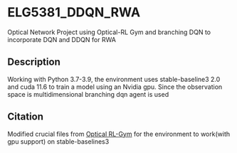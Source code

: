 # ELG5381_DDQN_RWA
Optical Network Project using Optical-RL Gym and branching DQN to incorporate DQN and DDQN for RWA

## Description

Working with Python 3.7-3.9, the environment uses stable-baseline3 2.0 and cuda 11.6 to train a model using an Nvidia gpu.
Since the observation space is multidimensional branching dqn agent is used


## Citation 
Modified crucial files from  [Optical RL-Gym](https://github.com/carlosnatalino/optical-rl-gym) for the environment to work(with gpu support) on stable-baselines3